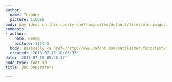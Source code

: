 ```yaml
---
author:
  name: Teshdex
  picture: 116089
body: Any ideas on this sporty one?[img:sites/default/files/old-images/superstars_3715.jpg]
comments:
- author:
    name: Renko
    picture: 111443
  body: Basically <a href="http://www.dafont.com/battlestar.font?text=SUPERSTARS">Battlestar</a>
  created: '2013-07-15 10:03:37'
date: '2013-07-15 09:45:37'
node_type: font_id
title: BBC Superstars

---
```

